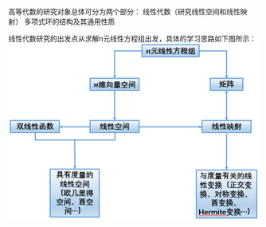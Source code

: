 高等代数的研究对象总体可分为两个部分：
线性代数（研究线性空间和线性映射）
多项式环的结构及其通用性质

线性代数研究的出发点从求解n元线性方程组出发，具体的学习思路如下图所示：
![线性代数知识图](https://github.com/CrystalMathYao/Basic-Knowledge-Learning/blob/master/Mathematical%20Theory/高等代数/线性代数知识图.png)
